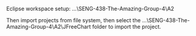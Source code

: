 Eclipse workspace setup: ...\SENG-438-The-Amazing-Group-4\A2

Then import projects from file system, then select the ...\SENG-438-The-Amazing-Group-4\A2\JFreeChart folder to import the project.
